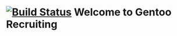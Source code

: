 [![Build Status](https://travis-ci.org/gentoo/recruiting.gentoo.org.png)](https://travis-ci.org/gentoo/recruiting.gentoo.org)
Welcome to Gentoo Recruiting
=============================

